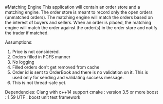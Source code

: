 #Matching Engine
This application will contain an order store and a matching engine. 
The order store is meant to record only the open orders (unmatched orders). 
The matching engine will match the orders based on the interest of buyers and sellers. 
When an order is placed, the matching engine will match the order against the order(s) in the order store and notify the trader if matched.

Assumptions:
1. Price is not considered.
2. Orders filled in FCFS manner
3. No logging
4. Filled orders don't get removed from cache
5. Order id is sent to OrderBook and there is no validation on it. This is used only for sending and validating success message.
6. This is not thread-safe yet.

Dependencies:
Clang with c++14 support
cmake : version 3.5 or more
boost : 1.59
UTF : boost unit test framework
